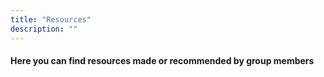 ```yaml
---
title: "Resources"
description: ""
---
```


#### Here you can find resources made or recommended by group members

